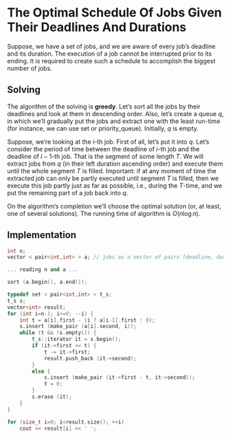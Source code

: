 <!--?title The Optimal Schedule Of Jobs Given Their Deadlines And Durations-->

# The Optimal Schedule Of Jobs Given Their Deadlines And Durations

Suppose, we have a set of jobs, and we are aware of every job’s deadline and its duration. The execution of a job cannot be interrupted prior to its ending. It is required to create such a schedule to accomplish the biggest number of jobs.

## Solving

The algorithm of the solving is **greedy**. Let’s sort all the jobs by their deadlines and look at them in descending order. Also, let’s create a queue $q$, in which we’ll gradually put the jobs and extract one with the least run-time (for instance, we can use set or priority_queue). Initially, $q$ is empty.

Suppose, we’re looking at the $i$-th job. First of all, let’s put it into $q$. Let’s consider the period of time between the deadline of $i$-th job and the deadline of $i-1$-th job. That is the segment of some length $T$. We will extract jobs from $q$ (in their left duration ascending order) and execute them until the whole segment $T$ is filled. Important: if at any moment of time the extracted job can only be partly executed until segment $T$ is filled, then we execute this job partly just as far as possible, i.e., during the $T$-time, and we put the remaining part of a job back into $q$.

On the algorithm’s completion we’ll choose the optimal solution (or, at least, one of several solutions). The running time of algorithm is $O(n \log n)$.

## Implementation

````cpp
int n;
vector < pair<int,int> > a; // jobs as a vector of pairs (deadline, duration)

... reading n and a ...

sort (a.begin(), a.end());

typedef set < pair<int,int> > t_s;
t_s s;
vector<int> result;
for (int i=n-1; i>=0; --i) {
    int t = a[i].first - (i ? a[i-1].first : 0);
    s.insert (make_pair (a[i].second, i));
    while (t && !s.empty()) {
        t_s::iterator it = s.begin();
        if (it->first <= t) {
            t -= it->first;
            result.push_back (it->second);
        }
        else {
            s.insert (make_pair (it->first - t, it->second));
            t = 0;
        }
        s.erase (it);
    }
}

for (size_t i=0; i<result.size(); ++i)
    cout << result[i] << ' ';
````
